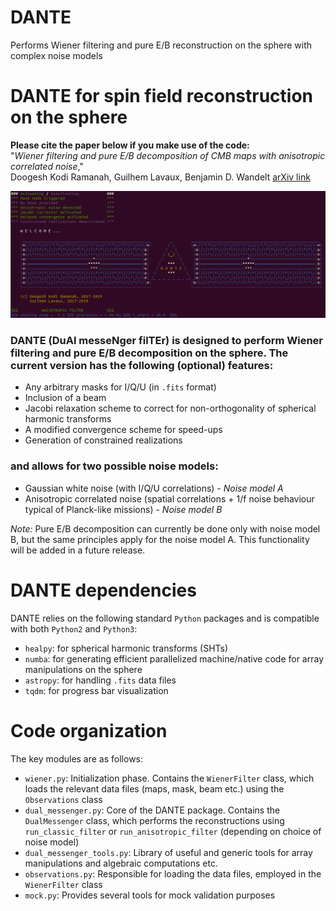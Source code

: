# DANTE
Performs Wiener filtering and pure E/B reconstruction on the sphere with complex noise models

# DANTE for spin field reconstruction on the sphere

**Please cite the paper below if you make use of the code:**  
"*Wiener filtering and pure E/B decomposition of CMB maps with anisotropic correlated noise*,"  
Doogesh Kodi Ramanah, Guilhem Lavaux, Benjamin D. Wandelt [arXiv link](https://arxiv.org/abs/1906.10704)

<img src="Dante_cover.png" alt="Drawing" style="width: 1250px;"/>

### DANTE (DuAl messeNger filTEr) is designed to perform Wiener filtering and pure E/B decomposition on the sphere. The current version has the following (optional) features:

* Any arbitrary masks for I/Q/U (in `.fits` format)
* Inclusion of a beam
* Jacobi relaxation scheme to correct for non-orthogonality of spherical harmonic transforms
* A modified convergence scheme for speed-ups
* Generation of constrained realizations

### and allows for two possible noise models:

* Gaussian white noise (with I/Q/U correlations) - *Noise model A*
* Anisotropic correlated noise (spatial correlations + 1/f noise behaviour typical of Planck-like missions) - *Noise model B*

*Note:* Pure E/B decomposition can currently be done only with noise model B, but the same principles apply for the noise model A. This functionality will be added in a future release.

# DANTE dependencies

DANTE relies on the following standard `Python` packages and is compatible with both `Python2` and `Python3`:

* `healpy`: for spherical harmonic transforms (SHTs)
* `numba`: for generating efficient parallelized machine/native code for array manipulations on the sphere
* `astropy`: for handling `.fits` data files
* `tqdm`: for progress bar visualization

# Code organization

The key modules are as follows:

* `wiener.py`: Initialization phase. Contains the `WienerFilter` class, which loads the relevant data files (maps, mask, beam etc.) using the `Observations` class
* `dual_messenger.py`: Core of the $\mathrm{DANTE}$ package. Contains the `DualMessenger` class, which performs the reconstructions using `run_classic_filter` or `run_anisotropic_filter` (depending on choice of noise model)
* `dual_messenger_tools.py`: Library of useful and generic tools for array manipulations and algebraic computations etc.
* `observations.py`: Responsible for loading the data files, employed in the `WienerFilter` class
* `mock.py`: Provides several tools for mock validation purposes
